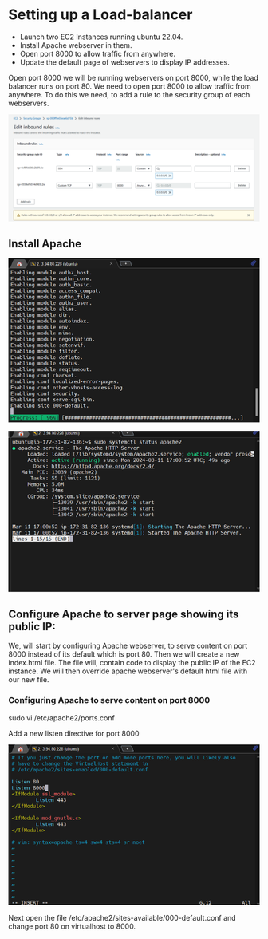 # Setting up a Load-balancer

* Launch two EC2 Instances running ubuntu 22.04. 
* Install Apache webserver in them.
* Open port 8000 to allow traffic from anywhere.
* Update the default page of webservers to display IP addresses.

Open port 8000 we will be running webservers on port 8000, while the load balancer runs on port 80. We need to open port 8000 to allow traffic from anywhere. To do this we need, to add a rule to the security group of each webservers.

![alt text](<Images/Screenshot 2024-03-11 175018.png>)

## Install Apache

![alt text](<Images/Screenshot 2024-03-11 180057.png>)

![alt text](<Images/Screenshot 2024-03-11 180150.png>)

## Configure Apache to server page showing its public IP:
We, will start by configuring Apache webserver, to serve content on port 8000 instead of its default which is port 80. Then we will create a new index.html file.
The file will, contain code to display the public IP of the EC2 instance. We will then override apache webserver's default html file with our new file.

### Configuring Apache to serve content on port 8000
sudo vi /etc/apache2/ports.conf 

Add a new listen directive for port 8000

![alt text](<Images/Screenshot 2024-03-11 182352.png>)

Next open the file /etc/apache2/sites-available/000-default.conf and change port 80 on virtualhost to 8000.